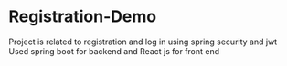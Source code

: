 # Registration-Demo
Project is related to registration and log in using spring security and jwt
Used spring boot for backend and React js for front end
